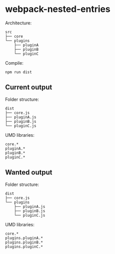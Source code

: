 # webpack-nested-entries

Architecture:

```
src
├── core
└── plugins
    ├── pluginA
    ├── pluginB
    └── pluginC
```

Compile:

```
npm run dist
```

## Current output

Folder structure:

```
dist
├── core.js
├── pluginA.js
├── pluginB.js
└── pluginC.js
```

UMD libraries:

```
core.*
pluginA.*
pluginB.*
pluginC.*
```

## Wanted output

Folder structure:

```
dist
├── core.js
└── plugins
    ├── pluginA.js
    ├── pluginB.js
    └── pluginC.js
```

UMD libraries:

```
core.*
plugins.pluginA.*
plugins.pluginB.*
plugins.pluginC.*
```

